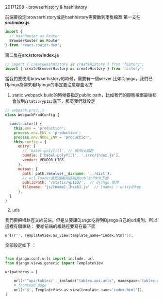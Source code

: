 20171208 - browserhistory & hashhistory

前端要設定browserhistory或是hashhistory需要動到兩隻檔案
第一支在**src/index.js**

```js
import {
  // HashRouter as Router
  BrowserRouter as Router
} from 'react-router-dom';
```

第二隻在**src/store/index.js**

```js
// import { createHashHistory as createHistory } from 'history';
import { createBrowserHistory as createHistory } from 'history';
```


當我們要使用browserhistory的時候，需要有一個server
比如Django，我們已Django為例來看Django的事定要注意哪些地方

1. static
webpack build的時候要指定public path，比如我們的靜態檔案最後都會放到/`static/yp123`底下，那麼我們就設定 

```js
// webpack.prod.js
class WebpackProdConfig {

  constructor() {
    this.env = 'production';
    process.env.ENV = 'production';
    process.env.NODE_ENV = 'production';
    this.config = {
      entry: {
        // 'babel-polyfill', // 解決ie問題
        bundle: ['babel-polyfill', './src/index.js'],
        vendor: VENDOR_LIBS
      },
      output: {
        path: path.resolve(__dirname, '../dist'),
        // url-loader會把檔案路徑指到publicPath下面
        publicPath: '/static/yp123/',  // django 使用
        filename: 'js/[name].[hash].js'  // [name] : entry的key
      },
  }
}

```

2. urls

我們要把根路徑交給前端，但是又要讓Django吃得到Django自己的url規則，所以這裡有個重點：  要給前端的根路徑要寫在最下面

```
url(r'', TemplateView.as_view(template_name='index.html')),
```



全部設定如下 ： 

```python

from django.conf.urls import include, url
from django.views.generic import TemplateView

urlpatterns = [
    
    url(r'^api/tables/', include("tables.api.urls", namespace='tables-api')),
    # frontend page
    url(r'$', TemplateView.as_view(template_name='index.html')),
]

```